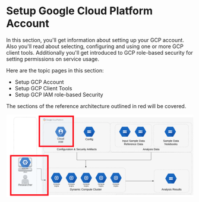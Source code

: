 # Setup Google Cloud Platform Account

In this section, you'll get information about setting up your GCP account.  Also you'll read about selecting, configuring and using one or more GCP client tools.  Additionally you'll get introduced to GCP role-based security for setting permissions on service usage.

Here are the topic pages in this section:

- Setup GCP Account
- Setup GCP Client Tools
- Setup GCP IAM role-based Security

The sections of the reference architecture outlined in red will be covered.

[![gcp-iam](/images/iam.png)]()